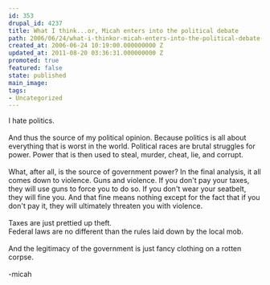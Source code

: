 ```yaml
---
id: 353
drupal_id: 4237
title: What I think...or, Micah enters into the political debate
path: 2006/06/24/what-i-thinkor-micah-enters-into-the-political-debate-2
created_at: 2006-06-24 10:19:00.000000000 Z
updated_at: 2011-08-20 03:36:31.000000000 Z
promoted: true
featured: false
state: published
main_image: 
tags:
- Uncategorized
---
```

I hate politics.<br /><br />And thus the source of my political opinion. Because politics is all about everything that is worst in the world. Political races are brutal struggles for power. Power that is then used to steal, murder, cheat, lie, and corrupt.<br /><br />What, after all, is the source of government power? In the final analysis, it all comes down to violence.  Guns and violence. If you don't pay your taxes, they will use guns to force you to do so. If you don't wear your seatbelt, they will fine you. And that fine means nothing except for the fact that if you don't pay it, they will ultimately threaten you with violence.<br /><br />Taxes are just prettied up theft.<br />Federal laws are no different than the rules laid down by the local mob.<br /><br />And the legitimacy of the government is just fancy clothing on a rotten corpse.<br /><br />-micah
